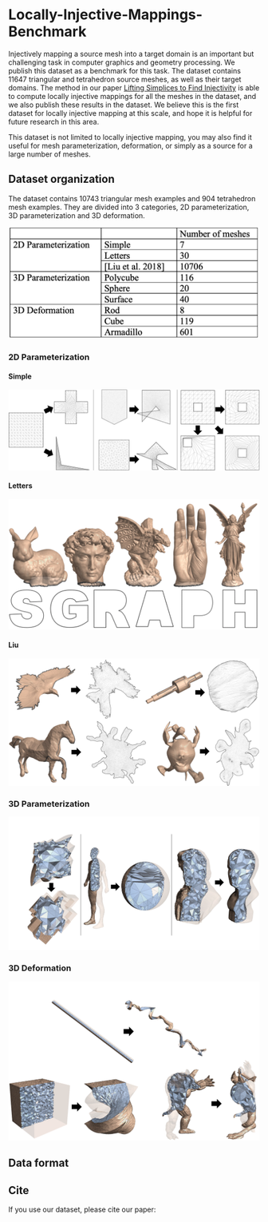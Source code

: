 # Locally-Injective-Mappings-Benchmark

Injectively mapping a source mesh into a target domain is an important but challenging task in computer graphics and geometry processing. We publish this dataset as a benchmark for this task. The dataset contains 11647 triangular and tetrahedron source meshes, as well as their target domains. The method in our paper [Lifting Simplices to Find Injectivity](https://duxingyi-charles.github.io/publication/lifting-simplices-to-find-injectivity/) is able to compute locally injective mappings for all the meshes in the dataset, and we also publish these results in the dataset. We believe this is the first dataset for locally injective mapping at this scale, and hope it is helpful for future research in this area.

This dataset is not limited to locally injective mapping, you may also find it useful for mesh parameterization, deformation, or simply as a source for a large number of meshes.

## Dataset organization

The dataset contains 10743 triangular mesh examples and 904 tetrahedron mesh examples. They are divided into 3 categories, 2D parameterization, 3D parameterization and 3D deformation. 

![](figure/dataset_example_count.png)

### 2D Parameterization

#### Simple

![](figure/2D_Param_Simple.png)

#### Letters

![](figure/2D_Param_Letters.png)

#### Liu 

![](figure/2D_Param_Liu.png)

### 3D Parameterization

![](figure/3D_Param.png)

### 3D Deformation

![](figure/3D_Deform.png)

## Data format


## Cite

If you use our dataset, please cite our paper:
